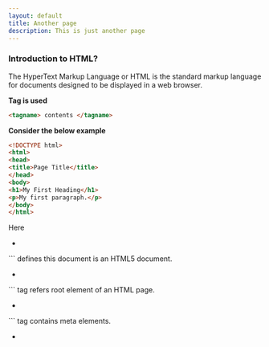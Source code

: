 ```yaml
---
layout: default
title: Another page
description: This is just another page
---
```


### Introduction to HTML?
The HyperText Markup Language or HTML is the standard markup language for documents designed to be displayed in a web browser.

**Tag is used**
```html
<tagname> contents </tagname>
```
**Consider the below example**

```html
<!DOCTYPE html>
<html>
<head>
<title>Page Title</title>
</head>
<body>
<h1>My First Heading</h1>
<p>My first paragraph.</p>
</body>
</html>
```
Here
* ```html
<!DOCTYPE html> ``` defines this document is an HTML5 document.

* ```html
<html>
``` tag refers root element of an HTML page.

 * ```html
 <head> 
 ``` tag contains meta elements.

 * ```html
 <title> 
 ``` tag is used to specified page title (seen in the browser title bar).

 * ```html
 <body> 
 ``` tag contains the visible contents of the website such as heading, paragraph, images, hyperlinks.

 * ```html
 <h1> 
 ``` is the heading tag. Similarly <h2>, <h3>, <h4>, <h5> and <h6>.

 * ```html
 <p>
 ``` is a paragraph tag.